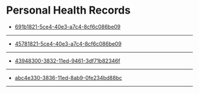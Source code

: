 # Personal Health Records


* [691b1821-5ce4-40e3-a7c4-8cf6c086be09](./691b1821-5ce4-40e3-a7c4-8cf6c086be09)
---

* [45781821-5ce4-40e3-a7c4-8cf6c086be09](./45781821-5ce4-40e3-a7c4-8cf6c086be09)
---

* [43948300-3832-11ed-9461-3df71b82346f](./43948300-3832-11ed-9461-3df71b82346f)
---

* [abc4e330-3836-11ed-8ab9-0fe234bd88bc](./abc4e330-3836-11ed-8ab9-0fe234bd88bc)
---
